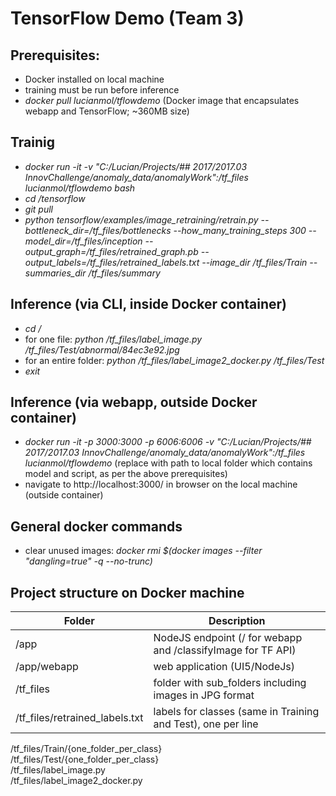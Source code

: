 # TensorFlow Demo (Team 3)

## Prerequisites:
* Docker installed on local machine
* training must be run before inference
* _docker pull lucianmol/tflowdemo_ (Docker image that encapsulates webapp and TensorFlow; ~360MB size)

## Trainig
* _docker run -it -v "C:/Lucian/Projects/## 2017/2017.03 InnovChallenge/anomaly_data/anomalyWork":/tf_files lucianmol/tflowdemo bash_
*   _cd /tensorflow_
*   _git pull_
*   _python tensorflow/examples/image_retraining/retrain.py --bottleneck_dir=/tf_files/bottlenecks --how_many_training_steps 300 --model_dir=/tf_files/inception --output_graph=/tf_files/retrained_graph.pb --output_labels=/tf_files/retrained_labels.txt --image_dir /tf_files/Train --summaries_dir /tf_files/summary_

## Inference (via CLI, inside Docker container)
*   _cd /_
* for one file: _python /tf_files/label_image.py /tf_files/Test/abnormal/84ec3e92.jpg_
* for an entire folder: _python /tf_files/label_image2_docker.py /tf_files/Test_
* _exit_

## Inference (via webapp, outside Docker container)
* _docker run -it -p 3000:3000 -p 6006:6006 -v "C:/Lucian/Projects/## 2017/2017.03 InnovChallenge/anomaly_data/anomalyWork":/tf_files lucianmol/tflowdemo_ (replace with path to local folder which contains model and script, as per the above prerequisites)
* navigate to http://localhost:3000/ in browser on the local machine (outside container)

## General docker commands
* clear unused images: _docker rmi $(docker images --filter "dangling=true" -q --no-trunc)_

## Project structure on Docker machine
Folder | Description
------- | -------
/app | NodeJS endpoint (/ for webapp and /classifyImage for TF API)<br>
/app/webapp | web application (UI5/NodeJs)<br>
/tf_files | folder with sub_folders including images in JPG format<br>
/tf_files/retrained_labels.txt | labels for classes (same in Training and Test), one per line<br>
/tf_files/Train/{one_folder_per_class}<br>
/tf_files/Test/{one_folder_per_class}<br>
/tf_files/label_image.py<br>
/tf_files/label_image2_docker.py<br>
